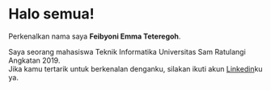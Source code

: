 # Halo semua! 

Perkenalkan nama saya **Feibyoni Emma Teteregoh**.

Saya seorang mahasiswa Teknik Informatika Universitas Sam Ratulangi Angkatan 2019.  
Jika kamu tertarik untuk berkenalan denganku, silakan ikuti akun [Linkedin](https://www.linkedin.com/in/feibyoni-teteregoh-49431b189)ku ya.

